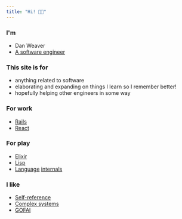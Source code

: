 ```yaml
---
title: "Hi! 👋🏼"
---
```


### I'm
- Dan Weaver
- [A software engineer](https://www.linkedin.com/in/dweaver/)

### This site is for
- anything related to software
- elaborating and expanding on things I learn so I remember better!
- hopefully helping other engineers in some way

### For work
- [Rails](https://rubyonrails.org/)
- [React](https://reactjs.org/)

### For play
- [Elixir](https://elixir-lang.org/)
- [Lisp](https://en.wikipedia.org/wiki/Lisp_(programming_language))
- [Language](http://patshaughnessy.net/ruby-under-a-microscope) [internals](https://blog.stenmans.org/theBeamBook/)

### I like
- [Self-reference](https://en.wikipedia.org/wiki/G%C3%B6del,_Escher,_Bach)
- [Complex systems](https://en.wikipedia.org/wiki/Complex_system)
- [GOFAI](https://en.wikipedia.org/wiki/Symbolic_artificial_intelligence)
